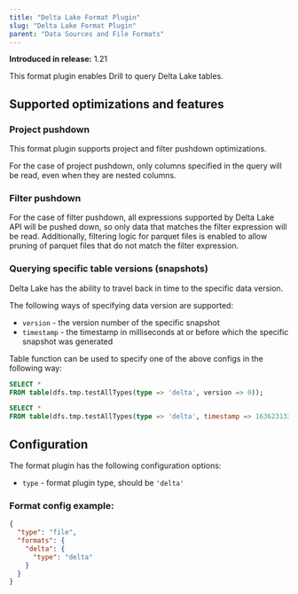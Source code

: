 ```yaml
---
title: "Delta Lake Format Plugin"
slug: "Delta Lake Format Plugin"
parent: "Data Sources and File Formats"
---
```


**Introduced in release:** 1.21

This format plugin enables Drill to query Delta Lake tables.

## Supported optimizations and features

### Project pushdown

This format plugin supports project and filter pushdown optimizations.

For the case of project pushdown, only columns specified in the query will be read, even when they are nested columns.

### Filter pushdown

For the case of filter pushdown, all expressions supported by Delta Lake API will be pushed down, so only data that
matches the filter expression will be read. Additionally, filtering logic for parquet files is enabled
to allow pruning of parquet files that do not match the filter expression.

### Querying specific table versions (snapshots)

Delta Lake has the ability to travel back in time to the specific data version.

The following ways of specifying data version are supported:

- `version` - the version number of the specific snapshot
- `timestamp` - the timestamp in milliseconds at or before which the specific snapshot was generated

Table function can be used to specify one of the above configs in the following way:

```sql
SELECT *
FROM table(dfs.tmp.testAllTypes(type => 'delta', version => 0));

SELECT *
FROM table(dfs.tmp.testAllTypes(type => 'delta', timestamp => 1636231332000));
```

## Configuration

The format plugin has the following configuration options:

- `type` - format plugin type, should be `'delta'`

### Format config example:

```json
{
  "type": "file",
  "formats": {
    "delta": {
      "type": "delta"
    }
  }
}
```
